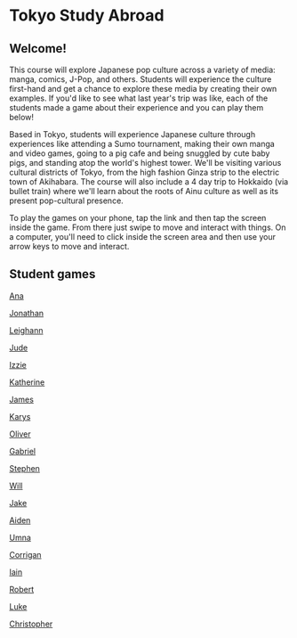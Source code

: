 # Tokyo Study Abroad

## Welcome!
This course will explore Japanese pop culture across a variety of media: manga, comics, J-Pop, and others. Students will experience the culture first-hand and get a chance to explore these media by creating their own examples. If you'd like to see what last year's trip was like, each of the students made a game about their experience and you can play them below!

Based in Tokyo, students will experience Japanese culture through experiences like attending a Sumo tournament, making their own manga and video games, going to a pig cafe and being snuggled by cute baby pigs, and standing atop the world's highest tower. We'll be visiting various cultural districts of Tokyo, from the high fashion Ginza strip to the electric town of Akihabara. The course will also include a 4 day trip to Hokkaido (via bullet train) where we'll learn about the roots of Ainu culture as well as its present pop-cultural presence.

To play the games on your phone, tap the link and then tap the screen inside the game. From there just swipe to move and interact with things. On a computer, you'll need to click inside the screen area and then use your arrow keys to move and interact. 

## Student games
[Ana](Ana.html)

[Jonathan](Jonathan.html) 

[Leighann](Leighann.html)

[Jude](Jude.html)

[Izzie](Izzie.html)

[Katherine](Katherine.html)

[James](James.html)

[Karys](Karys.html)

[Oliver](Oliver.html)

[Gabriel](Gabriel.html)

[Stephen](Stephen.html)

[Will](Will.html)

[Jake](Jake.html)

[Aiden](Aiden.html)

[Umna](Umna.html)

[Corrigan](Corrigan.html)

[Iain](Iain.html)

[Robert](Robert.html)

[Luke](Luke.html)

[Christopher](Chris.html)
